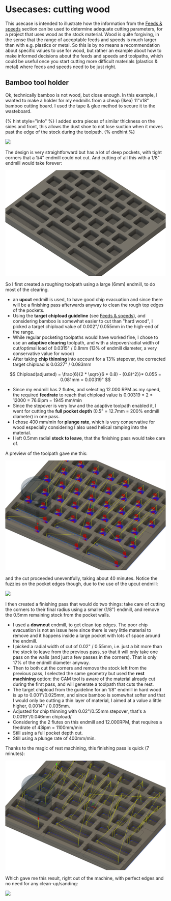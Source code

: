 # Usecases: cutting wood

This usecase is intended to illustrate how the information from the [Feeds & speeds](feeds-and-speeds-basics.md) section can be used to determine adequate cutting parameters, for a project that uses wood as the stock material. Wood is quite forgiving, in the sense that the range of acceptable feeds and speeds is much larger than with e.g. plastics or metal. So this is by no means a recommendation about specific values to use for wood, but rather an example about how to make informed decisions about the feeds and speeds and toolpaths, which could be useful once you start cutting more difficult materials \(plastics & metal\) where feeds and speeds need to be just right.

## Bamboo tool holder

Ok, technically bamboo is not wood, but close enough. In this example, I wanted to make a holder for my endmills from a cheap \(Ikea\) 11"x18" bamboo cutting board. I used the tape & glue method to secure it to the wasteboard.

{% hint style="info" %}
I added extra pieces of similar thickness on the sides and front, this allows the dust shoe to not lose suction when it moves past the edge of the stock during the toolpath.
{% endhint %}

![](.gitbook/assets/bamboo_holder_stock.png)

The design is very straightforward but has a lot of deep pockets, with tight corners that a 1/4" endmill could not cut. And cutting of all this with a 1/8" endmill would take forever:

![](.gitbook/assets/fs_usecases_toolholder_design.png)

So I first created a roughing toolpath using a large \(6mm\) endmill, to do most of the clearing. 

* an **upcut** endmill is used, to have good chip evacuation and since there will be a finishing pass afterwards anyway to clean the rough top edges of the pockets.
* Using the **target chipload guideline** \(see [Feeds & speeds](feeds-and-speeds-basics.md#shapeoko-chiploads-guideline)\), and considering bamboo is somewhat easier to cut than "hard wood", I picked a target chipload value of 0.002"/ 0.055mm in the high-end of the range.
* While regular pocketing toolpaths would have worked fine, I chose to use an **adaptive clearing** toolpath, and with a stepover/radial width of cut/optimal load of 0.0315" / 0.8mm \(13% of endmill diameter, a very conservative value for wood\)
* After taking **chip thinning** into account for a 13% stepover, the corrected target chipload is 0.0327" / 0.083mm

$$
Chipload(adjusted) = \frac{6}{2 * \sqrt{(6 * 0.8) - (0.8)^2}}* 0.055 = 0.081mm = 0.00319"
$$

* Since my endmill has 2 flutes, and selecting 12.000 RPM as my speed, the required **feedrate** to reach that chipload value is 0.00319 \* 2 \* 12000 = 76.6ipm = 1945 mm/min
* Since the stepover is very low and the adaptive toolpath enabled it, I went for cutting the **full pocket depth** \(0.5" = 12.7mm = 200% endmill diameter\) in one pass.
* I chose 400 mm/min for **plunge rate**, which is very conservative for wood especially considering I also used helical ramping into the material.
* I left 0.5mm radial **stock to leave**, that the finishing pass would take care of.

A preview of the toolpath gave me this:

![](.gitbook/assets/fs_usecases_toolholder_roughing_toolpath.png)

and the cut proceeded uneventfully, taking about 40 minutes. Notice the fuzzies on the pocket edges though, due to the use of the upcut endmill:

![](.gitbook/assets/bamboo_holder_roughing.png)

I then created a finishing pass that would do two things: take care of cutting the corners to their final radius using a smaller \(1/8"\) endmill, and remove the 0.5mm remaining stock from the pocket walls.

* I used a **downcut** endmill, to get clean top edges. The poor chip evacuation is not an issue here since there is very little material to remove and it happens inside a large pocket with lots of space around the endmill.
* I picked a radial width of cut of 0.02" / 0.55mm, i.e. just a bit more than the stock to leave from the previous pass, so that it will only take one pass on the walls \(and just a few passes in the corners\). That is only 17% of the endmill diameter anyway.
* Then to both cut the corners and remove the stock left from the previous pass, I selected the same geometry but used the **rest machining** option: the CAM tool is aware of the material already cut during the first pass, and will generate a toolpath that cuts the rest.
* The target chipload from the guideline for an 1/8" endmill in hard wood is up to 0.001"/0.025mm, and since bamboo is somewhat softer and that I would only be cutting a thin layer of material, I aimed at a value a little higher, 0.0014" / 0.035mm.
* Adjusted for chip thinning with 0.02"/0.55mm stepover, that's a 0.0019"/0.046mm chipload/
* Considering the 2 flutes on this endmill and 12.000RPM, that requires a feedrate of 43ipm = 1100mm/min
* Still using a full pocket depth cut.
* Still using a plunge rate of 400mm/min.

Thanks to the magic of rest machining, this finishing pass is quick \(7 minutes\):

![](.gitbook/assets/fs_usecases_toolholder_finishing_toolpath.png)

Which gave me this result, right out of the machine, with perfect edges and no need for any clean-up/sanding:

![](.gitbook/assets/bamboo_holder_finished.png)





